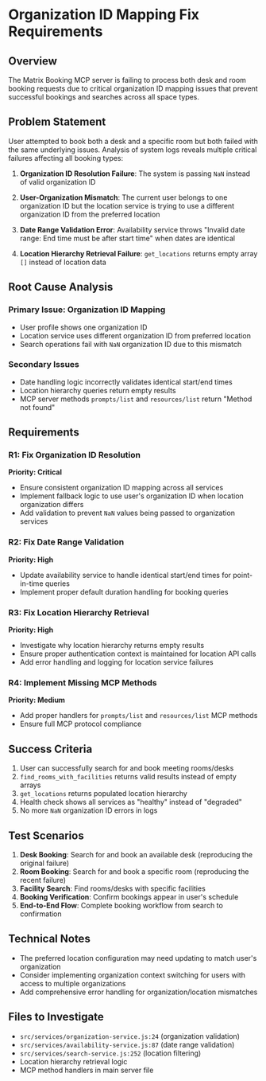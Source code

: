 # Organization ID Mapping Fix Requirements

## Overview
The Matrix Booking MCP server is failing to process both desk and room booking requests due to critical organization ID mapping issues that prevent successful bookings and searches across all space types.

## Problem Statement
User attempted to book both a desk and a specific room but both failed with the same underlying issues. Analysis of system logs reveals multiple critical failures affecting all booking types:

1. **Organization ID Resolution Failure**: The system is passing `NaN` instead of valid organization ID

2. **User-Organization Mismatch**: The current user belongs to one organization ID but the location service is trying to use a different organization ID from the preferred location

3. **Date Range Validation Error**: Availability service throws "Invalid date range: End time must be after start time" when dates are identical

4. **Location Hierarchy Retrieval Failure**: `get_locations` returns empty array `[]` instead of location data

## Root Cause Analysis

### Primary Issue: Organization ID Mapping
- User profile shows one organization ID
- Location service uses different organization ID from preferred location
- Search operations fail with `NaN` organization ID due to this mismatch

### Secondary Issues
- Date handling logic incorrectly validates identical start/end times
- Location hierarchy queries return empty results
- MCP server methods `prompts/list` and `resources/list` return "Method not found"

## Requirements

### R1: Fix Organization ID Resolution
**Priority: Critical**
- Ensure consistent organization ID mapping across all services
- Implement fallback logic to use user's organization ID when location organization differs
- Add validation to prevent `NaN` values being passed to organization services

### R2: Fix Date Range Validation
**Priority: High** 
- Update availability service to handle identical start/end times for point-in-time queries
- Implement proper default duration handling for booking queries

### R3: Fix Location Hierarchy Retrieval
**Priority: High**
- Investigate why location hierarchy returns empty results
- Ensure proper authentication context is maintained for location API calls
- Add error handling and logging for location service failures

### R4: Implement Missing MCP Methods
**Priority: Medium**
- Add proper handlers for `prompts/list` and `resources/list` MCP methods
- Ensure full MCP protocol compliance

## Success Criteria
1. User can successfully search for and book meeting rooms/desks
2. `find_rooms_with_facilities` returns valid results instead of empty arrays
3. `get_locations` returns populated location hierarchy
4. Health check shows all services as "healthy" instead of "degraded"
5. No more `NaN` organization ID errors in logs

## Test Scenarios
1. **Desk Booking**: Search for and book an available desk (reproducing the original failure)
2. **Room Booking**: Search for and book a specific room (reproducing the recent failure) 
3. **Facility Search**: Find rooms/desks with specific facilities
4. **Booking Verification**: Confirm bookings appear in user's schedule
5. **End-to-End Flow**: Complete booking workflow from search to confirmation

## Technical Notes
- The preferred location configuration may need updating to match user's organization
- Consider implementing organization context switching for users with access to multiple organizations
- Add comprehensive error handling for organization/location mismatches

## Files to Investigate
- `src/services/organization-service.js:24` (organization validation)
- `src/services/availability-service.js:87` (date range validation) 
- `src/services/search-service.js:252` (location filtering)
- Location hierarchy retrieval logic
- MCP method handlers in main server file
